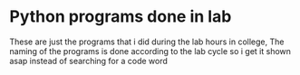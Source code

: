 # Python programs done in lab

These are just the programs that i did during the lab hours in college, The naming of the programs is done according to the lab cycle so i get it shown asap instead of searching for a code word
